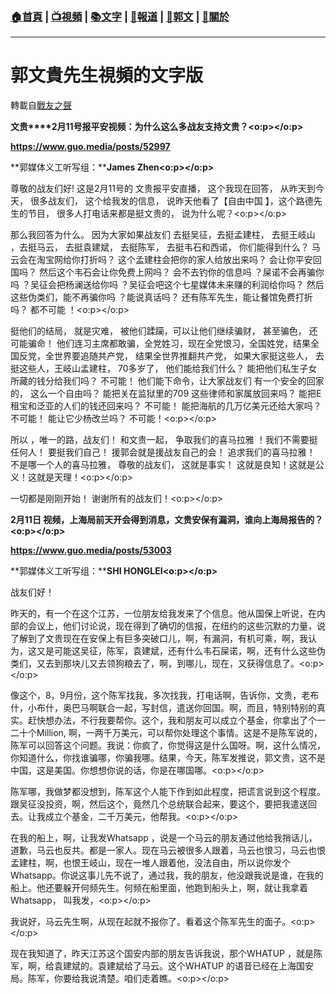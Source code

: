 ###  [:house:首頁](https://github.com/ourhimalayas/home) | [:tv:視頻](https://github.com/ourhimalayas/videos) | [:books:文字](https://github.com/ourhimalayas/txt) | [:newspaper:報道](https://github.com/ourhimalayas/news) | [:eagle:郭文](https://github.com/ourhimalayas/guomedia) | [:pray:關於](https://github.com/ourhimalayas/home/tree/master/about)
---
# 郭文貴先生視頻的文字版
轉載自[戰友之聲](http://littleantvoice.blogspot.com)

**文贵****2月11号报平安视频：为什么这么多战友支持文贵？<o:p></o:p>**



**https://www.guo.media/posts/52997**





**郭媒体义工听写组：****James Zhen<o:p></o:p>**



尊敬的战友们好! 这是2月11号的 文贵报平安直播， 这个我现在回答， 从昨天到今天， 很多战友们， 这个给我发的信息， 说昨天他看了【自由中国 】，这个路德先生的节目， 很多人打电话来都是挺文贵的， 说为什么呢？<o:p></o:p>



那么我回答为什么。 因为大家如果战友们 去挺吴征，去挺孟建柱， 去挺王岐山 ，去挺马云， 去挺袁建斌， 去挺陈军， 去挺韦石和西诺， 你们能得到什么？ 马云会在淘宝网给你打折吗？ 这个孟建柱会把你的家人给放出来吗？ 会让你平安回国吗？ 然后这个韦石会让你免费上网吗？ 会不去钓你的信息吗 ？屎诺不会再骗你吗 ？吴征会把杨澜送给你吗 ？吴征会吧这个七星媒体未来赚的利润给你吗？ 然后这些伪类们，能不再骗你吗 ？能说真话吗？ 还有陈军先生，能让餐馆免费打折吗？ 都不可能 ！<o:p></o:p>



挺他们的结局， 就是灾难， 被他们蹂躏，可以让他们继续骗财， 甚至骗色， 还可能骗命！ 他们连习主席都敢骗，全党姓习，现在全党恨习，全国姓党，结果全国反党，全世界要追随共产党， 结果全世界推翻共产党， 如果大家挺这些人， 去挺这些人，王岐山孟建柱， 70多岁了， 他们能给我们什么？ 能把他们私生子女所藏的钱分给我们吗？ 不可能！ 他们能下命令，让大家战友们 有一个安全的回家的， 这么一个自由吗？ 能把关在监狱里的709 这些律师和家属放回来吗？ 能把E租宝和泛亚的人们的钱还回来吗？ 不可能！ 能把海航的几万亿美元还给大家吗？ 不可能！ 能让它少杨改兰吗？ 不可能！<o:p></o:p>



所以 ，唯一的路，战友们！ 和文贵一起， 争取我们的喜马拉雅 ！我们不需要挺任何人！ 要挺我们自己！ 援郭会就是援战友自己的会！ 追求我们的喜马拉雅！ 不是哪一个人的喜马拉雅， 尊敬的战友们， 这就是事实！ 这就是良知！这就是公义！这就是天理！<o:p></o:p>



一切都是刚刚开始！ 谢谢所有的战友们！<o:p></o:p>



**2月11日 视频，上海局前天开会得到消息，文贵安保有漏洞，谁向上海局报告的？<o:p></o:p>**



**https://www.guo.media/posts/53003**



**郭媒体义工听写组：****SHI HONGLEI<o:p></o:p>**



战友们好！



昨天的，有一个在这个江苏，一位朋友给我发来了个信息。他从国保上听说，在内部的会议上，他们讨论说，现在得到了确切的信报，在纽约的这些沉默的力量，说了解到了文贵现在在安保上有巨多突破口儿，啊，有漏洞，有机可乘，啊，我认为，这又是可能这吴征，陈军，袁建斌，还有什么韦石屎诺，啊，还有什么这些伪类们，又去到那块儿又去领狗粮去了，啊，到哪儿，现在，又获得信息了。<o:p></o:p>



像这个，8，9月份，这个陈军找我，多次找我，打电话啊，告诉你，文贵，老布什，小布什，奥巴马啊联合一起，写封信，遣送你回国。啊，而且，特别特别的真实。赶快想办法，不行我要帮你。这个，我和朋友可以成立个基金，你拿出了个一二十个Million, 啊，一两千万美元，可以帮你处理这个事情。这是不是陈军说的，陈军可以回答这个问题。我说：你疯了，你觉得这是什么国呀。啊，这什么情况，你知道什么，你找谁骗哪，你骗我哪。结果，今天，陈军发推说，郭文贵，这不是中国，这是美国。你想想你说的话，你是在哪国哪。<o:p></o:p>



陈军哪，我做梦都没想到，陈军这个人能下作到如此程度，把谎言说到这个程度。跟吴征没投资，啊，然后这个，竟然几个总统联合起来，要这个，要把我遣送回去。让我成立个基金，二千万美元，他帮我。<o:p></o:p>



在我的船上，啊，让我发Whatsapp ，说是一个马云的朋友通过他给我捎话儿，道歉，马云也反共。都是一家人。现在马云被很多人跟着，马云也恨习，马云也恨孟建柱，啊，也恨王岐山，现在一堆人跟着他，没法自由，所以说你发个Whatsapp。你说这事儿先不说了，通过我，我的朋友，他没跟我说是谁，在我的船上。他还要躲开何频先生。何频在船里面，他跑到船头上，啊，就让我拿着Whatsapp， 叫我发，<o:p></o:p>



我说好，马云先生啊，从现在起就不报你了。看着这个陈军先生的面子。<o:p></o:p>



现在我知道了，昨天江苏这个国安内部的朋友告诉我说，那个WHATUP ，就是陈军，啊，给袁建斌的。袁建斌给了马云。这个WHATUP 的语音已经在上海国安局。陈军，你要给我说清楚。咱们走着瞧。<o:p></o:p>












  
<u></u><sub></sub><sup></sup><strike></strike>